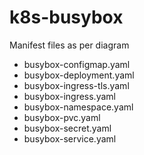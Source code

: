 # k8s-busybox

Manifest files as per diagram

- busybox-configmap.yaml
- busybox-deployment.yaml
- busybox-ingress-tls.yaml
- busybox-ingress.yaml
- busybox-namespace.yaml
- busybox-pvc.yaml
- busybox-secret.yaml
- busybox-service.yaml
